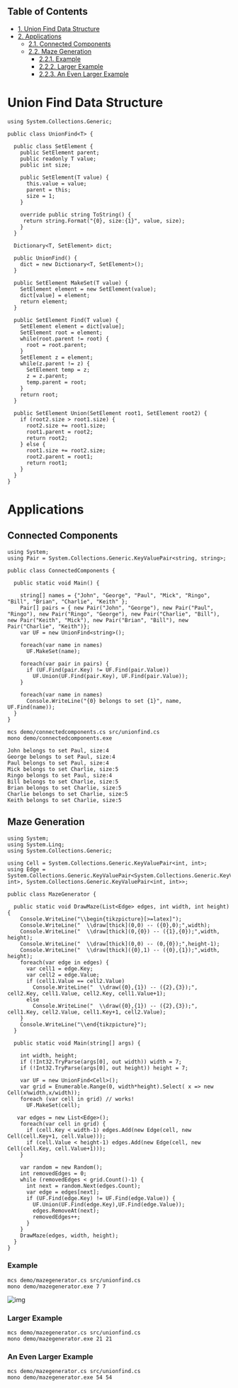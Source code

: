 <div id="table-of-contents">
<h2>Table of Contents</h2>
<div id="text-table-of-contents">
<ul>
<li><a href="#orgheadline1">1. Union Find Data Structure</a></li>
<li><a href="#orgheadline7">2. Applications</a>
<ul>
<li><a href="#orgheadline2">2.1. Connected Components</a></li>
<li><a href="#orgheadline6">2.2. Maze Generation</a>
<ul>
<li><a href="#orgheadline3">2.2.1. Example</a></li>
<li><a href="#orgheadline4">2.2.2. Larger Example</a></li>
<li><a href="#orgheadline5">2.2.3. An Even Larger Example</a></li>
</ul>
</li>
</ul>
</li>
</ul>
</div>
</div>


# Union Find Data Structure<a id="orgheadline1"></a>

    using System.Collections.Generic;
    
    public class UnionFind<T> {
    
      public class SetElement {
        public SetElement parent;
        public readonly T value;
        public int size; 
    
        public SetElement(T value) {
          this.value = value;
          parent = this; 
          size = 1; 
        }
    
        override public string ToString() {
         return string.Format("{0}, size:{1}", value, size);
        }
      }
    
      Dictionary<T, SetElement> dict;
    
      public UnionFind() {
        dict = new Dictionary<T, SetElement>(); 
      }
    
      public SetElement MakeSet(T value) {
        SetElement element = new SetElement(value); 
        dict[value] = element;
        return element;
      }
    
      public SetElement Find(T value) {
        SetElement element = dict[value];
        SetElement root = element; 
        while(root.parent != root) {
          root = root.parent; 
        }
        SetElement z = element; 
        while(z.parent != z) {
          SetElement temp = z; 
          z = z.parent;
          temp.parent = root;
        }
        return root; 
      }
    
      public SetElement Union(SetElement root1, SetElement root2) {
        if (root2.size > root1.size) {
          root2.size += root1.size;
          root1.parent = root2;
          return root2;
        } else {
          root1.size += root2.size;
          root2.parent = root1;
          return root1;
        }
      }
    }

# Applications<a id="orgheadline7"></a>

## Connected Components<a id="orgheadline2"></a>

    using System; 
    using Pair = System.Collections.Generic.KeyValuePair<string, string>;
    
    public class ConnectedComponents {
    
      public static void Main() {
    
        string[] names = {"John", "George", "Paul", "Mick", "Ringo", "Bill", "Brian", "Charlie", "Keith" };
        Pair[] pairs = { new Pair("John", "George"), new Pair("Paul", "Ringo"), new Pair("Ringo", "George"), new Pair("Charlie", "Bill"), new Pair("Keith", "Mick"), new Pair("Brian", "Bill"), new Pair("Charlie", "Keith")}; 
        var UF = new UnionFind<string>(); 
    
        foreach(var name in names) 
          UF.MakeSet(name);
    
        foreach(var pair in pairs) {
          if (UF.Find(pair.Key) != UF.Find(pair.Value))
            UF.Union(UF.Find(pair.Key), UF.Find(pair.Value));
        }
    
        foreach(var name in names) 
          Console.WriteLine("{0} belongs to set {1}", name, UF.Find(name)); 
      }
    }

    mcs demo/connectedcomponents.cs src/unionfind.cs
    mono demo/connectedcomponents.exe

    John belongs to set Paul, size:4
    George belongs to set Paul, size:4
    Paul belongs to set Paul, size:4
    Mick belongs to set Charlie, size:5
    Ringo belongs to set Paul, size:4
    Bill belongs to set Charlie, size:5
    Brian belongs to set Charlie, size:5
    Charlie belongs to set Charlie, size:5
    Keith belongs to set Charlie, size:5

## Maze Generation<a id="orgheadline6"></a>

    using System; 
    using System.Linq; 
    using System.Collections.Generic; 
    
    using Cell = System.Collections.Generic.KeyValuePair<int, int>;
    using Edge = System.Collections.Generic.KeyValuePair<System.Collections.Generic.KeyValuePair<int, int>, System.Collections.Generic.KeyValuePair<int, int>>;
    
    public class MazeGenerator {
    
      public static void DrawMaze(List<Edge> edges, int width, int height) {
        Console.WriteLine("\\begin{tikzpicture}[>=latex]");
        Console.WriteLine("  \\draw[thick](0,0) -- ({0},0);",width); 
        Console.WriteLine("  \\draw[thick](0,{0}) -- ({1},{0});",width, height); 
        Console.WriteLine("  \\draw[thick](0,0) -- (0,{0});",height-1);     
        Console.WriteLine("  \\draw[thick]({0},1) -- ({0},{1});",width, height); 
        foreach(var edge in edges) {
          var cell1 = edge.Key;
          var cell2 = edge.Value;
          if (cell1.Value == cell2.Value)
            Console.WriteLine("  \\draw({0},{1}) -- ({2},{3});", cell2.Key, cell1.Value, cell2.Key, cell1.Value+1);
          else 
            Console.WriteLine("  \\draw({0},{1}) -- ({2},{3});", cell1.Key, cell2.Value, cell1.Key+1, cell2.Value);
        }
        Console.WriteLine("\\end{tikzpicture}");
      }
    
      public static void Main(string[] args) {
    
        int width, height;
        if (!Int32.TryParse(args[0], out width)) width = 7;
        if (!Int32.TryParse(args[0], out height)) height = 7;
    
        var UF = new UnionFind<Cell>(); 
        var grid = Enumerable.Range(0, width*height).Select( x => new Cell(x%width,x/width));
        foreach (var cell in grid) // works! 
          UF.MakeSet(cell);
    
       var edges = new List<Edge>();
        foreach(var cell in grid) {
          if (cell.Key < width-1) edges.Add(new Edge(cell, new Cell(cell.Key+1, cell.Value)));
          if (cell.Value < height-1) edges.Add(new Edge(cell, new Cell(cell.Key, cell.Value+1)));
        }
    
        var random = new Random();
        int removedEdges = 0; 
        while (removedEdges < grid.Count()-1) {
          int next = random.Next(edges.Count);
          var edge = edges[next];
          if (UF.Find(edge.Key) != UF.Find(edge.Value)) {
            UF.Union(UF.Find(edge.Key),UF.Find(edge.Value));
            edges.RemoveAt(next);
            removedEdges++;
          }
        }
        DrawMaze(edges, width, height); 
      }
    }

### Example<a id="orgheadline3"></a>

    mcs demo/mazegenerator.cs src/unionfind.cs
    mono demo/mazegenerator.exe 7 7

![img](images/maze.png)

### Larger Example<a id="orgheadline4"></a>

    mcs demo/mazegenerator.cs src/unionfind.cs
    mono demo/mazegenerator.exe 21 21

### An Even Larger Example<a id="orgheadline5"></a>

    mcs demo/mazegenerator.cs src/unionfind.cs
    mono demo/mazegenerator.exe 54 54